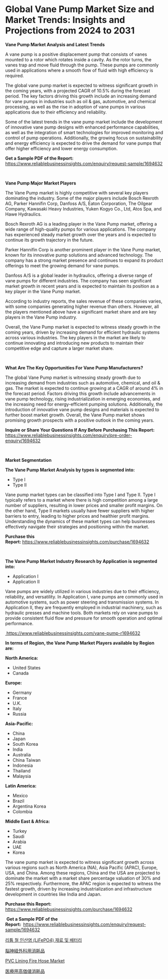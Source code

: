 <p><h1>Global Vane Pump Market Size and Market Trends: Insights and Projections from 2024 to 2031</h1></p><p><strong>Vane Pump Market Analysis and Latest Trends</strong></p>
<p><p>A vane pump is a positive displacement pump that consists of vanes mounted to a rotor which rotates inside a cavity. As the rotor turns, the vanes trap and move fluid through the pump. These pumps are commonly used in applications where a smooth flow of fluid with high efficiency is required.</p><p>The global vane pump market is expected to witness significant growth in the coming years, with a projected CAGR of 10.5% during the forecast period. The key factors driving this growth include an increasing demand for vane pumps in industries such as oil & gas, automotive, and chemical processing, as well as the rise in adoption of vane pumps in various applications due to their efficiency and reliability.</p><p>Some of the latest trends in the vane pump market include the development of innovative vane pump designs with enhanced performance capabilities, as well as the integration of smart technologies for improved monitoring and control of pump operations. Additionally, the growing focus on sustainability and energy efficiency is expected to drive the demand for vane pumps that offer higher efficiency and lower energy consumption.</p></p>
<p><strong>Get a Sample PDF of the Report:&nbsp;</strong> <a href="https://www.reliablebusinessinsights.com/enquiry/request-sample/1694632">https://www.reliablebusinessinsights.com/enquiry/request-sample/1694632</a></p>
<p>&nbsp;</p>
<p><strong>Vane Pump Major Market Players</strong></p>
<p><p>The Vane Pump market is highly competitive with several key players dominating the industry. Some of the major players include Bosch Rexroth AG, Parker Hannifin Corp, Danfoss A/S, Eaton Corporation, The Oilgear Company, Kawasaki Heavy Industries, Yuken Kogyo Co., Ltd, Atos Spa, and Hawe Hydraulics.</p><p>Bosch Rexroth AG is a leading player in the Vane Pump market, offering a wide range of high-quality pumps for various applications. The company has experienced steady market growth over the years and is expected to continue its growth trajectory in the future. </p><p>Parker Hannifin Corp is another prominent player in the Vane Pump market, known for its innovative pump solutions and advanced technology. The company has a strong market presence and continues to expand its product offerings to meet the growing demand for vane pumps.</p><p>Danfoss A/S is a global leader in hydraulics, offering a diverse range of vane pumps for different industries. The company has seen significant market growth in recent years and is expected to maintain its position as a key player in the Vane Pump market.</p><p>According to industry reports, the sales revenue of these companies varies, with some companies generating higher revenue than others. However, all the players mentioned above have a significant market share and are key players in the Vane Pump industry.</p><p>Overall, the Vane Pump market is expected to witness steady growth in the coming years, driven by increasing demand for efficient hydraulic systems across various industries. The key players in the market are likely to continue innovating and introducing new products to maintain their competitive edge and capture a larger market share.</p></p>
<p>&nbsp;</p>
<p><strong>What Are The Key Opportunities For Vane Pump Manufacturers?</strong></p>
<p><p>The global Vane Pump market is witnessing steady growth due to increasing demand from industries such as automotive, chemical, and oil & gas. The market is expected to continue growing at a CAGR of around 4% in the forecast period. Factors driving this growth include advancements in vane pump technology, rising industrialization in emerging economies, and the increasing need for energy-efficient pumping solutions. Additionally, the introduction of innovative vane pump designs and materials is expected to further boost market growth. Overall, the Vane Pump market shows promising growth prospects with a positive outlook in the coming years.</p></p>
<p><strong>Inquire or Share Your Questions If Any Before Purchasing This Report:</strong> <a href="https://www.reliablebusinessinsights.com/enquiry/pre-order-enquiry/1694632">https://www.reliablebusinessinsights.com/enquiry/pre-order-enquiry/1694632</a></p>
<p>&nbsp;</p>
<p><strong>Market Segmentation</strong></p>
<p><strong>The Vane Pump Market Analysis by types is segmented into:</strong></p>
<p><ul><li>Type I</li><li>Type II</li></ul></p>
<p><p>Vane pump market types can be classified into Type I and Type II. Type I typically refers to a market where there is high competition among a large number of suppliers, resulting in lower prices and smaller profit margins. On the other hand, Type II markets usually have fewer suppliers with higher barriers to entry, leading to higher prices and healthier profit margins. Understanding the dynamics of these market types can help businesses effectively navigate their strategies and positioning within the market.</p></p>
<p><strong>Purchase this Report:&nbsp;</strong><a href="https://www.reliablebusinessinsights.com/purchase/1694632">https://www.reliablebusinessinsights.com/purchase/1694632</a></p>
<p>&nbsp;</p>
<p><strong>The Vane Pump Market Industry Research by Application is segmented into:</strong></p>
<p><ul><li>Application I</li><li>Application II</li></ul></p>
<p><p>Vane pumps are widely utilized in various industries due to their efficiency, reliability, and versatility. In Application I, vane pumps are commonly used in automotive systems, such as power steering and transmission systems. In Application II, they are frequently employed in industrial machinery, such as hydraulic presses and machine tools. Both markets rely on vane pumps to provide consistent fluid flow and pressure for smooth operation and optimal performance.</p></p>
<p><a href="https://www.reliablebusinessinsights.com/vane-pump-r1694632">&nbsp;https://www.reliablebusinessinsights.com/vane-pump-r1694632</a></p>
<p><strong>In terms of Region, the Vane Pump Market Players available by Region are:</strong></p>
<p>
    <p> <strong> North America: </strong>
        <ul>
            <li>United States</li>
            <li>Canada</li>
        </ul>
        </p> 
    <p> <strong> Europe: </strong>
        <ul>
            <li>Germany</li>
            <li>France</li>
            <li>U.K.</li>
            <li>Italy</li>
            <li>Russia</li>
        </ul>
        </p> 
    <p> <strong> Asia-Pacific: </strong>
        <ul>
            <li>China</li>
            <li>Japan</li>
            <li>South Korea</li>
            <li>India</li>
            <li>Australia</li>
            <li>China Taiwan</li>
            <li>Indonesia</li>
            <li>Thailand</li>
            <li>Malaysia</li>
        </ul>
        </p> 
    <p> <strong> Latin America: </strong>
        <ul>
            <li>Mexico</li>
            <li>Brazil</li>
            <li>Argentina Korea</li>
            <li>Colombia</li>
        </ul>
        </p> 
    <p> <strong> Middle East & Africa: </strong>
        <ul>
            <li>Turkey</li>
            <li>Saudi</li>
            <li>Arabia</li>
            <li>UAE</li>
            <li>Korea</li>
        </ul>
    </p>
    </p>
<p><p>The vane pump market is expected to witness significant growth across various regions such as North America (NA), Asia Pacific (APAC), Europe, USA, and China. Among these regions, China and the USA are projected to dominate the market with a market share percentage valuation of 30% and 25% respectively. Furthermore, the APAC region is expected to witness the fastest growth, driven by increasing industrialization and infrastructure development in countries like India and Japan.</p></p>
<p><strong>Purchase this Report: </strong><a href="https://www.reliablebusinessinsights.com/purchase/1694632">https://www.reliablebusinessinsights.com/purchase/1694632</a></p>
<p>&nbsp;<strong>Get a Sample PDF of the Report:&nbsp;&nbsp;</strong><a href="https://www.reliablebusinessinsights.com/enquiry/request-sample/1694632">https://www.reliablebusinessinsights.com/enquiry/request-sample/1694632</a></p>
<p><strong></strong></p>
<p><p><a href="https://github.com/valroy852/Market-Research-Report-List-1/blob/main/624177596488.md">리튬 철 인산염 (LiFePO4) 재료 및 배터리</a></p><p><a href="https://github.com/marbadji/Market-Research-Report-List-1/blob/main/9122523102992.md">脳神経外科用消耗品</a></p><p><a href="https://github.com/ashepherd82/Market-Research-Report-List-4/blob/main/pvc-lining-fire-hose-market.md">PVC Lining Fire Hose Market</a></p><p><a href="https://github.com/KaydenJohns1964/Market-Research-Report-List-1/blob/main/5617782102993.md">医療用高価値消耗品</a></p></p>